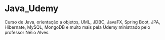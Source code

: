 # Java_Udemy
Curso de Java, orientação a objetos, UML, JDBC, JavaFX, Spring Boot, JPA, Hibernate, MySQL, MongoDB e muito mais pela Udemy ministrado pelo professor Nélio Alves
